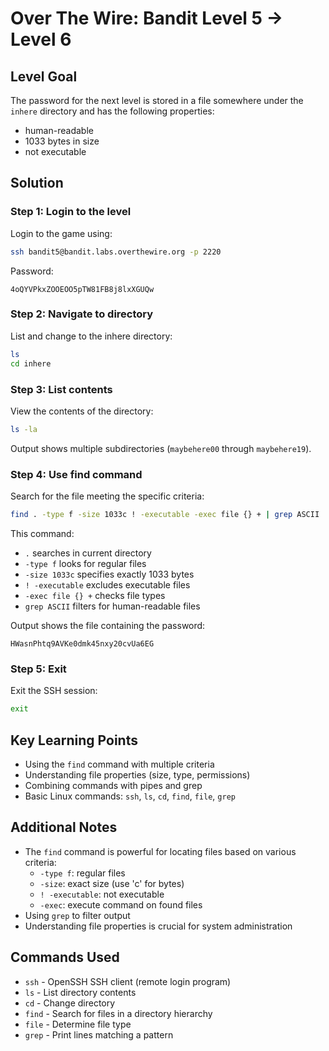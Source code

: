 # Over The Wire: Bandit Level 5 → Level 6

## Level Goal

The password for the next level is stored in a file somewhere under the `inhere` directory and has the following properties:
- human-readable
- 1033 bytes in size
- not executable

## Solution

### Step 1: Login to the level
Login to the game using:
```bash
ssh bandit5@bandit.labs.overthewire.org -p 2220
```

Password:
```
4oQYVPkxZOOEOO5pTW81FB8j8lxXGUQw
```

### Step 2: Navigate to directory
List and change to the inhere directory:
```bash
ls
cd inhere
```

### Step 3: List contents
View the contents of the directory:
```bash
ls -la
```

Output shows multiple subdirectories (`maybehere00` through `maybehere19`).

### Step 4: Use find command
Search for the file meeting the specific criteria:
```bash
find . -type f -size 1033c ! -executable -exec file {} + | grep ASCII
```

This command:
- `.` searches in current directory
- `-type f` looks for regular files
- `-size 1033c` specifies exactly 1033 bytes
- `! -executable` excludes executable files
- `-exec file {} +` checks file types
- `grep ASCII` filters for human-readable files

Output shows the file containing the password:
```
HWasnPhtq9AVKe0dmk45nxy20cvUa6EG
```

### Step 5: Exit
Exit the SSH session:
```bash
exit
```

## Key Learning Points

* Using the `find` command with multiple criteria
* Understanding file properties (size, type, permissions)
* Combining commands with pipes and grep
* Basic Linux commands: `ssh`, `ls`, `cd`, `find`, `file`, `grep`

## Additional Notes

* The `find` command is powerful for locating files based on various criteria:
  * `-type f`: regular files
  * `-size`: exact size (use 'c' for bytes)
  * `! -executable`: not executable
  * `-exec`: execute command on found files
* Using `grep` to filter output
* Understanding file properties is crucial for system administration

## Commands Used
* `ssh` - OpenSSH SSH client (remote login program)
* `ls` - List directory contents
* `cd` - Change directory
* `find` - Search for files in a directory hierarchy
* `file` - Determine file type
* `grep` - Print lines matching a pattern

